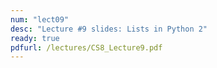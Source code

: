 ```yaml
---
num: "lect09"
desc: "Lecture #9 slides: Lists in Python 2"
ready: true
pdfurl: /lectures/CS8_Lecture9.pdf
---
```

